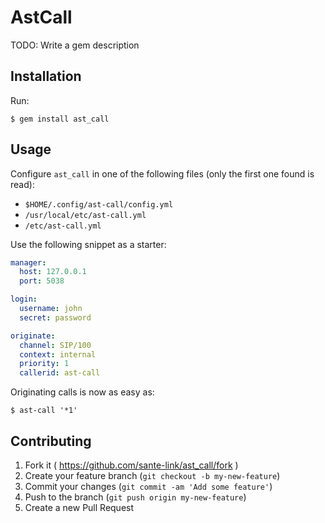 # AstCall

TODO: Write a gem description

## Installation

Run:

    $ gem install ast_call

## Usage

Configure `ast_call` in one of the following files (only the first one found is read):
* `$HOME/.config/ast-call/config.yml`
* `/usr/local/etc/ast-call.yml`
* `/etc/ast-call.yml`

Use the following snippet as a starter:
~~~yaml
manager:
  host: 127.0.0.1
  port: 5038

login:
  username: john
  secret: password

originate:
  channel: SIP/100
  context: internal
  priority: 1
  callerid: ast-call
~~~

Originating calls is now as easy as:

    $ ast-call '*1'

## Contributing

1. Fork it ( https://github.com/sante-link/ast_call/fork )
2. Create your feature branch (`git checkout -b my-new-feature`)
3. Commit your changes (`git commit -am 'Add some feature'`)
4. Push to the branch (`git push origin my-new-feature`)
5. Create a new Pull Request
